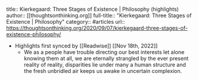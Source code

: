 title:: Kierkegaard: Three Stages of Existence | Philosophy (highlights)
author:: [[thoughtsonthinking.org]]
full-title:: "Kierkegaard: Three Stages of Existence | Philosophy"
category:: #articles
url:: https://thoughtsonthinking.org/2020/09/07/kierkegaard-three-stages-of-existence-philosophy/

- Highlights first synced by [[Readwise]] [[Nov 18th, 2022]]
	- We as a people have trouble directing our best interests let alone knowing them at all, we are eternally strangled by the ever present reality of reality, disparities lie under many a human structure and the fresh unbridled air keeps us awake in uncertain complexion.